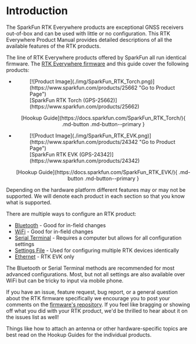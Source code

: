 # Introduction

The SparkFun RTK Everywhere products are exceptional GNSS receivers out-of-box and can be used with little or no configuration. This RTK Everywhere Product Manual provides detailed descriptions of all the available features of the RTK products.

The line of RTK Everywhere products offered by SparkFun all run identical firmware. The [RTK Everywhere firmware](https://github.com/sparkfun/SparkFun_RTK_Everywhere_Firmware) and this guide cover the following products:

<div class="grid cards" markdown>

-   <figure markdown>
	[![Product Image](./img/SparkFun_RTK_Torch.png)](https://www.sparkfun.com/products/25662 "Go to Product Page")
	<figcaption markdown>
	[SparkFun RTK Torch (GPS-25662)](https://www.sparkfun.com/products/25662)
	</figcaption>
	</figure>

	<center>
	[Hookup Guide](https://docs.sparkfun.com/SparkFun_RTK_Torch/){ .md-button .md-button--primary }
	</center>


-   <figure markdown>
	[![Product Image](./img/SparkFun_RTK_EVK.png)](https://www.sparkfun.com/products/24342 "Go to Product Page")
	<figcaption markdown>
	[SparkFun RTK EVK (GPS-24342)](https://www.sparkfun.com/products/24342)
	</figcaption>
	</figure>

	<center>
	[Hookup Guide](https://docs.sparkfun.com/SparkFun_RTK_EVK/){ .md-button .md-button--primary }
	</center>

</div>


Depending on the hardware platform different features may or may not be supported. We will denote each product in each section so that you know what is supported.

There are multiple ways to configure an RTK product:

- [Bluetooth](configure_with_bluetooth.md) - Good for in-field changes
- [WiFi](configure_with_wifi.md) - Good for in-field changes
- [Serial Terminal](configure_with_serial.md) - Requires a computer but allows for all configuration settings
- [Settings File](configure_with_settings_file.md) - Used for configuring multiple RTK devices identically
- [Ethernet](configure_with_ethernet.md) - RTK EVK only

The Bluetooth or Serial Terminal methods are recommended for most advanced configurations. Most, but not all settings are also available over WiFi but can be tricky to input via mobile phone.

If you have an issue, feature request, bug report, or a general question about the RTK firmware specifically we encourage you to post your comments on the [firmware's repository](https://github.com/sparkfun/SparkFun_RTK_Everywhere_Firmware/issues). If you feel like bragging or showing off what you did with your RTK product, we'd be thrilled to hear about it on the issues list as well!

Things like how to attach an antenna or other hardware-specific topics are best read on the Hookup Guides for the individual products.
